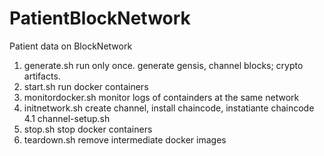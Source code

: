 # PatientBlockNetwork
Patient data on BlockNetwork

1. generate.sh  run only once.  generate gensis, channel blocks; crypto artifacts.
2. start.sh     run docker containers
3. monitordocker.sh     monitor logs of containders at the same network
4. initnetwork.sh       create channel, install chaincode, instatiante chaincode
    4.1 channel-setup.sh
5. stop.sh      stop docker containers
6. teardown.sh  remove intermediate docker images
